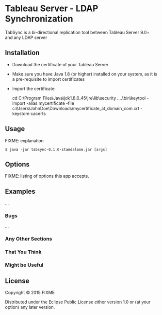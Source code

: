 ﻿# Tableau Server - LDAP Synchronization

TabSync is a bi-directional replication tool between Tableau Server 9.0+ and any LDAP server 

## Installation

* Download the certificate of your Tableau Server

* Make sure you have Java 1.8 (or higher) installed on your system, as it is a pre-requisite to import certificates

* Import the certificate:


    cd C:\Program Files\Java\jdk1.8.0_45\jre\lib\security
    ..\..\bin\keytool -import -alias mycertificate -file c:\Users\JohnDoe\Downloads\mycertificate_at_domain_com.crt  -keystore cacerts

## Usage

FIXME: explanation

    $ java -jar tabsync-0.1.0-standalone.jar [args]

## Options

FIXME: listing of options this app accepts.

## Examples

...

### Bugs

...

### Any Other Sections
### That You Think
### Might be Useful

## License

Copyright © 2015 FIXME

Distributed under the Eclipse Public License either version 1.0 or (at
your option) any later version.
